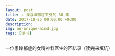 ```yaml
---
layout: post
title: ✧ 我与躁郁症共处的 30 年
date: 2017-10-25 00:00:00 +0300
description: 
img: an-unique-mind.jpg
tags: [读书]
---
```


一位患躁郁症的女精神科医生的回忆录（读完来填坑）